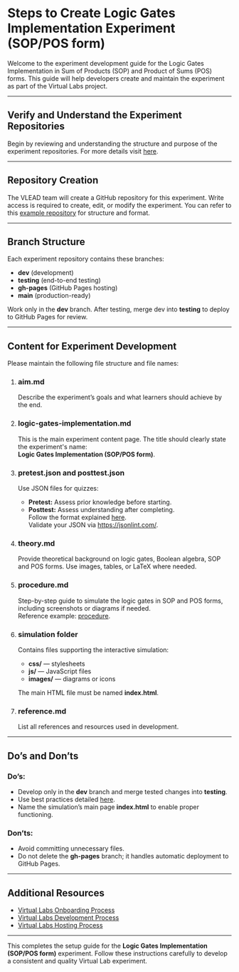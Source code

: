 # Steps to Create Logic Gates Implementation Experiment (SOP/POS form)

Welcome to the experiment development guide for the Logic Gates Implementation in Sum of Products (SOP) and Product of Sums (POS) forms. This guide will help developers create and maintain the experiment as part of the Virtual Labs project.

---

## Verify and Understand the Experiment Repositories

Begin by reviewing and understanding the structure and purpose of the experiment repositories. For more details visit [here](https://vlead.vlabs.ac.in/development/#development-process).

---

## Repository Creation

The VLEAD team will create a GitHub repository for this experiment. Write access is required to create, edit, or modify the experiment. You can refer to this [example repository](https://github.com/virtual-labs-cms/exp-template) for structure and format.

---

## Branch Structure

Each experiment repository contains these branches:

- **dev** (development)
- **testing** (end-to-end testing)
- **gh-pages** (GitHub Pages hosting)
- **main** (production-ready)

Work only in the **dev** branch. After testing, merge dev into **testing** to deploy to GitHub Pages for review.

---

## Content for Experiment Development

Please maintain the following file structure and file names:

1. ### aim.md  
   Describe the experiment’s goals and what learners should achieve by the end.

2. ### logic-gates-implementation.md  
   This is the main experiment content page. The title should clearly state the experiment's name:  
   **Logic Gates Implementation (SOP/POS form)**.

3. ### pretest.json and posttest.json  
   Use JSON files for quizzes:  
   - **Pretest:** Assess prior knowledge before starting.  
   - **Posttest:** Assess understanding after completing.  
   Follow the format explained [here](https://github.com/virtual-labs/ph3-lab-mgmt/blob/dev/docs/quiz.md).  
   Validate your JSON via https://jsonlint.com/.

4. ### theory.md  
   Provide theoretical background on logic gates, Boolean algebra, SOP and POS forms. Use images, tables, or LaTeX where needed.

5. ### procedure.md  
   Step-by-step guide to simulate the logic gates in SOP and POS forms, including screenshots or diagrams if needed.  
   Reference example: [procedure](https://virtual-labs.github.io/exp-adder-circuit-iiith/procedure.html).

6. ### simulation folder  
   Contains files supporting the interactive simulation:

   - **css/** — stylesheets  
   - **js/** — JavaScript files  
   - **images/** — diagrams or icons  

   The main HTML file must be named **index.html**.

7. ### reference.md  
   List all references and resources used in development.

---

## Do’s and Don’ts

### Do’s:
- Develop only in the **dev** branch and merge tested changes into **testing**.  
- Use best practices detailed [here](https://vlead.vlabs.ac.in/development/#best-practices).  
- Name the simulation’s main page **index.html** to enable proper functioning.

### Don’ts:
- Avoid committing unnecessary files.  
- Do not delete the **gh-pages** branch; it handles automatic deployment to GitHub Pages.

---

## Additional Resources

- [Virtual Labs Onboarding Process](https://vlead.vlabs.ac.in/development/#onboarding-process)  
- [Virtual Labs Development Process](https://vlead.vlabs.ac.in/development/#development-process)  
- [Virtual Labs Hosting Process](https://vlead.vlabs.ac.in/development/#hosting-process)

---

This completes the setup guide for the **Logic Gates Implementation (SOP/POS form)** experiment. Follow these instructions carefully to develop a consistent and quality Virtual Lab experiment.
